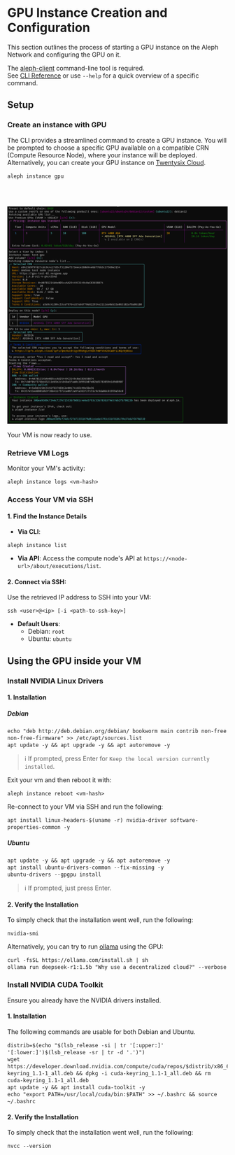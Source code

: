 # GPU Instance Creation and Configuration

This section outlines the process of starting a GPU instance on the Aleph Network and configuring the GPU on it.

The [aleph-client](https://github.com/aleph-im/aleph-client/) command-line tool is required.<br>
See [CLI Reference](../../tools/aleph-client/usage.md) or use `--help` for a quick overview of a specific command.

## Setup

### Create an instance with GPU

The CLI provides a streamlined command to create a GPU instance. You will be prompted to choose a specific GPU available on a compatible CRN (Compute Resource Node), where your instance will be deployed. Alternatively, you can create your GPU instance on [Twentysix Cloud](https://console.twentysix.cloud/).

```shell
aleph instance gpu
```
<br/><br/>

![cli-create-gpu-instance](../../../assets/images/console/cli-create-gpu-instance.png "Create a GPU instance")

Your VM is now ready to use.

### Retrieve VM Logs

Monitor your VM's activity:

```shell
aleph instance logs <vm-hash>
```

### Access Your VM via SSH

#### 1. **Find the Instance Details**

- **Via CLI**:

```shell
aleph instance list
```

- **Via API**: Access the compute node's API at `https://<node-url>/about/executions/list`.

#### 2. **Connect via SSH**:

Use the retrieved IP address to SSH into your VM:

```shell
ssh <user>@<ip> [-i <path-to-ssh-key>]
```

- **Default Users**:
  - Debian: `root`
  - Ubuntu: `ubuntu`

## Using the GPU inside your VM

### Install NVIDIA Linux Drivers

#### 1. **Installation**

##### **Debian**

```shell
echo "deb http://deb.debian.org/debian/ bookworm main contrib non-free non-free-firmware" >> /etc/apt/sources.list
apt update -y && apt upgrade -y && apt autoremove -y
```

> ℹ️ If prompted, press Enter for `Keep the local version currently installed`.

Exit your vm and then reboot it with:

```shell
aleph instance reboot <vm-hash>
```

Re-connect to your VM via SSH and run the following:

```shell
apt install linux-headers-$(uname -r) nvidia-driver software-properties-common -y
```

##### **Ubuntu**

```shell
apt update -y && apt upgrade -y && apt autoremove -y
apt install ubuntu-drivers-common --fix-missing -y
ubuntu-drivers --gpgpu install
```

> ℹ️ If prompted, just press Enter.

#### 2. **Verify the Installation**

To simply check that the installation went well, run the following:

```shell
nvidia-smi
```

Alternatively, you can try to run [ollama](https://ollama.com/) using the GPU:

```shell
curl -fsSL https://ollama.com/install.sh | sh
ollama run deepseek-r1:1.5b "Why use a decentralized cloud?" --verbose
```

### Install NVIDIA CUDA Toolkit

Ensure you already have the NVIDIA drivers installed.

#### 1. **Installation**

The following commands are usable for both Debian and Ubuntu.

```shell
distrib=$(echo "$(lsb_release -si | tr '[:upper:]' '[:lower:]')$(lsb_release -sr | tr -d '.')")
wget https://developer.download.nvidia.com/compute/cuda/repos/$distrib/x86_64/cuda-keyring_1.1-1_all.deb && dpkg -i cuda-keyring_1.1-1_all.deb && rm cuda-keyring_1.1-1_all.deb
apt update -y && apt install cuda-toolkit -y
echo "export PATH=/usr/local/cuda/bin:$PATH" >> ~/.bashrc && source ~/.bashrc
```

#### 2. **Verify the Installation**

To simply check that the installation went well, run the following:

```shell
nvcc --version
```
